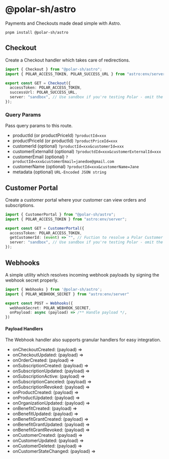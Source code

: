 # @polar-sh/astro

Payments and Checkouts made dead simple with Astro.

`pnpm install @polar-sh/astro`

## Checkout

Create a Checkout handler which takes care of redirections.

```typescript
import { Checkout } from "@polar-sh/astro";
import { POLAR_ACCESS_TOKEN, POLAR_SUCCESS_URL } from "astro:env/server";

export const GET = Checkout({
  accessToken: POLAR_ACCESS_TOKEN,
  successUrl: POLAR_SUCCESS_URL,
  server: "sandbox", // Use sandbox if you're testing Polar - omit the parameter or pass 'production' otherwise
});
```

### Query Params

Pass query params to this route.

- productId (or productPriceId) `?productId=xxx`
- productPriceId (or productId) `?productPriceId=xxx`
- customerId (optional) `?productId=xxx&customerId=xxx`
- customerExternalId (optional) `?productdId=xxx&customerExternalId=xxx`
- customerEmail (optional) `?productId=xxx&customerEmail=janedoe@gmail.com`
- customerName (optional) `?productId=xxx&customerName=Jane`
- metadata (optional) `URL-Encoded JSON string`

## Customer Portal

Create a customer portal where your customer can view orders and subscriptions.

```typescript
import { CustomerPortal } from "@polar-sh/astro";
import { POLAR_ACCESS_TOKEN } from "astro:env/server";

export const GET = CustomerPortal({
  accessToken: POLAR_ACCESS_TOKEN,
  getCustomerId: (event) => "", // Fuction to resolve a Polar Customer ID
  server: "sandbox", // Use sandbox if you're testing Polar - omit the parameter or pass 'production' otherwise
});
```

## Webhooks

A simple utility which resolves incoming webhook payloads by signing the webhook secret properly.

```typescript
import { Webhooks } from '@polar-sh/astro';
import { POLAR_WEBHOOK_SECRET } from "astro:env/server"

export const POST = Webhooks({
  webhookSecret: POLAR_WEBHOOK_SECRET,
  onPayload: async (payload) => /** Handle payload */,
})
```

#### Payload Handlers

The Webhook handler also supports granular handlers for easy integration.

- onCheckoutCreated: (payload) =>
- onCheckoutUpdated: (payload) =>
- onOrderCreated: (payload) =>
- onSubscriptionCreated: (payload) =>
- onSubscriptionUpdated: (payload) =>
- onSubscriptionActive: (payload) =>
- onSubscriptionCanceled: (payload) =>
- onSubscriptionRevoked: (payload) =>
- onProductCreated: (payload) =>
- onProductUpdated: (payload) =>
- onOrganizationUpdated: (payload) =>
- onBenefitCreated: (payload) =>
- onBenefitUpdated: (payload) =>
- onBenefitGrantCreated: (payload) =>
- onBenefitGrantUpdated: (payload) =>
- onBenefitGrantRevoked: (payload) =>
- onCustomerCreated: (payload) =>
- onCustomerUpdated: (payload) =>
- onCustomerDeleted: (payload) =>
- onCustomerStateChanged: (payload) =>
